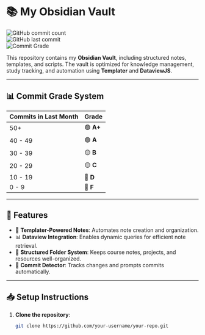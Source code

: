 # 📚 My Obsidian Vault  

![GitHub commit count](https://img.shields.io/github/commit-activity/m/rohitghosh2134/Obisidian?color=blue&label=Commits)  
![GitHub last commit](https://img.shields.io/github/last-commit/rohitghosh2134/Obisidian)  
![Commit Grade](https://img.shields.io/badge/Commit%20Grade-Calculating...-lightgrey)  

This repository contains my **Obsidian Vault**, including structured notes, templates, and scripts. The vault is optimized for knowledge management, study tracking, and automation using **Templater** and **DataviewJS**.

---

## 📊 Commit Grade System  
| Commits in Last Month | Grade  |
|----------------------|--------|
| 50+                 | 🟢 **A+**  |
| 40 - 49            | 🟢 **A**   |
| 30 - 39            | 🟡 **B**   |
| 20 - 29            | 🟡 **C**   |
| 10 - 19            | 🔴 **D**   |
| 0 - 9              | 🔴 **F**   |.

---

## 🚀 Features  
- 📝 **Templater-Powered Notes**: Automates note creation and organization.  
- 📊 **Dataview Integration**: Enables dynamic queries for efficient note retrieval.  
- 📂 **Structured Folder System**: Keeps course notes, projects, and resources well-organized.  
- 📌 **Commit Detector**: Tracks changes and prompts commits automatically.  

---

## 📥 Setup Instructions  
1. **Clone the repository**:  
   ```bash
   git clone https://github.com/your-username/your-repo.git
